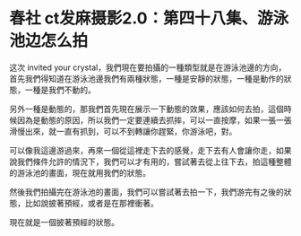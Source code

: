# 春社 ct发麻摄影2.0：第四十八集、游泳池边怎么拍

这次 invited your crystal，我們現在要拍攝的一種類型就是在游泳池邊的方向，首先我們得知道在游泳池邊我們有兩種狀態，一種是安靜的狀態，一種是動作的狀態，一種是我們不動的。

另外一種是動態的，那我們首先現在展示一下動態的效果，應該如何去拍，這個時候因為是動態的原因，所以我們一定要連續去抓摔，可以一直按摩，如果一張一張滑慢出來，就一直有抓到，可以不到轉讓你趕緊，你游泳吧，對。

可以像我這邊游過來，再來一個從這裡走下去的感覺，走下去有人會讓你走，如果說我們條件允許的情況下，我們可以才有用的，嘗試著去從上往下去，拍這種整體的游泳池的畫面，現在就用我們的狀態。

然後我們拍攝完在游泳池的畫面，我們可以嘗試著去拍一下，我們游完有之後的狀態，比如說披著預經，或者是在那裡衝著。

現在就是一個披著預經的狀態。